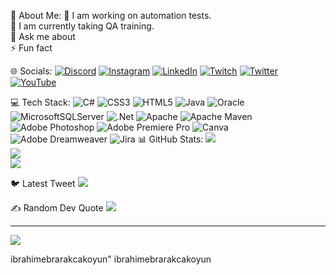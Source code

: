 💫 About Me:
🔭 I am working on automation tests.<br>🌱 I am currently taking QA training.<br>💬 Ask me about<br>⚡ Fun fact


🌐 Socials:
[![Discord](https://img.shields.io/badge/Discord-%237289DA.svg?logo=discord&logoColor=white)](https://discord.gg/vChksx9) [![Instagram](https://img.shields.io/badge/Instagram-%23E4405F.svg?logo=Instagram&logoColor=white)](https://instagram.com/ibrahimebrarakcakoyun) [![LinkedIn](https://img.shields.io/badge/LinkedIn-%230077B5.svg?logo=linkedin&logoColor=white)](https://linkedin.com/in/ibrahimebrarakcakoyun) [![Twitch](https://img.shields.io/badge/Twitch-%239146FF.svg?logo=Twitch&logoColor=white)](https://twitch.tv/IbrahimE) [![Twitter](https://img.shields.io/badge/Twitter-%231DA1F2.svg?logo=Twitter&logoColor=white)](https://twitter.com/ieakcakoyun) [![YouTube](https://img.shields.io/badge/YouTube-%23FF0000.svg?logo=YouTube&logoColor=white)](https://youtube.com/@IbrahimE) 

💻 Tech Stack:
![C#](https://img.shields.io/badge/c%23-%23239120.svg?style=for-the-badge&logo=c-sharp&logoColor=white) ![CSS3](https://img.shields.io/badge/css3-%231572B6.svg?style=for-the-badge&logo=css3&logoColor=white) ![HTML5](https://img.shields.io/badge/html5-%23E34F26.svg?style=for-the-badge&logo=html5&logoColor=white) ![Java](https://img.shields.io/badge/java-%23ED8B00.svg?style=for-the-badge&logo=java&logoColor=white) ![Oracle](https://img.shields.io/badge/Oracle-F80000?style=for-the-badge&logo=oracle&logoColor=white) ![MicrosoftSQLServer](https://img.shields.io/badge/Microsoft%20SQL%20Sever-CC2927?style=for-the-badge&logo=microsoft%20sql%20server&logoColor=white) ![.Net](https://img.shields.io/badge/.NET-5C2D91?style=for-the-badge&logo=.net&logoColor=white) ![Apache](https://img.shields.io/badge/apache-%23D42029.svg?style=for-the-badge&logo=apache&logoColor=white) ![Apache Maven](https://img.shields.io/badge/Apache%20Maven-C71A36?style=for-the-badge&logo=Apache%20Maven&logoColor=white) ![Adobe Photoshop](https://img.shields.io/badge/adobephotoshop-%2331A8FF.svg?style=for-the-badge&logo=adobephotoshop&logoColor=white) ![Adobe Premiere Pro](https://img.shields.io/badge/Adobe%20Premiere%20Pro-9999FF.svg?style=for-the-badge&logo=Adobe%20Premiere%20Pro&logoColor=white) ![Canva](https://img.shields.io/badge/Canva-%2300C4CC.svg?style=for-the-badge&logo=Canva&logoColor=white) ![Adobe Dreamweaver](https://img.shields.io/badge/Adobe%20Dreamweaver-FF61F6.svg?style=for-the-badge&logo=Adobe%20Dreamweaver&logoColor=white) ![Jira](https://img.shields.io/badge/jira-%230A0FFF.svg?style=for-the-badge&logo=jira&logoColor=white)
📊 GitHub Stats:
![](https://github-readme-stats.vercel.app/api?username=ibrahimebrarakcakoyun&theme=dark&hide_border=false&include_all_commits=true&count_private=true)<br/>
![](https://github-readme-streak-stats.herokuapp.com/?user=ibrahimebrarakcakoyun&theme=dark&hide_border=false)<br/>
![](https://github-readme-stats.vercel.app/api/top-langs/?username=ibrahimebrarakcakoyun&theme=dark&hide_border=false&include_all_commits=true&count_private=true&layout=compact)

🐦 Latest Tweet
[![](https://gtce.itsvg.in/api?username=ieakcakoyun)](https://github.com/VishwaGauravIn/github-twitter-card-embed)

✍️ Random Dev Quote
![](https://quotes-github-readme.vercel.app/api?type=horizontal&theme=radical)

---
[![](https://visitcount.itsvg.in/api?id=ibrahimebrarakcakoyun&icon=0&color=4)](https://visitcount.itsvg.in)

ibrahimebrarakcakoyun" 
   i b r a h i m e b r a r a k c a k o y u n 
 
 
